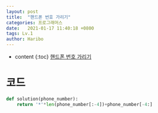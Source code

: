```yaml
---
layout: post
title:  "핸드폰 번호 가리기"
categories: 프로그래머스
date:   2021-01-17 11:40:18 +0800
tags: Lv.1
author: Haribo
---
```


* content
{:toc}
[핸드폰 번호 가리기](https://school.programmers.co.kr/learn/courses/30/lessons/12948)

# 코드

```python
def solution(phone_number):
    return '*'*len(phone_number[:-4])+phone_number[-4:]
```

